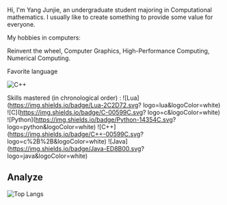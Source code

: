 Hi, I'm Yang Junjie, an undergraduate student majoring in Computational mathematics. I usually like to create something to provide some value for everyone.

My hobbies in computers:

Reinvent the wheel, Computer Graphics, High-Performance Computing, Numerical Computing.

Favorite language

![C++](https://img.shields.io/badge/C++-00599C.svg?logo=c%2B%2B&logoColor=white)

Skills mastered (in chronological order) :
![Lua](https://img.shields.io/badge/Lua-2C2D72.svg? logo=lua&logoColor=white)
![C](https://img.shields.io/badge/C-00599C.svg? logo=c&logoColor=white)
![Python](https://img.shields.io/badge/Python-14354C.svg? logo=python&logoColor=white)
![C++](https://img.shields.io/badge/C++-00599C.svg? logo=c%2B%2B&logoColor=white)
![Java](https://img.shields.io/badge/Java-ED8B00.svg? logo=java&logoColor=white)

## Analyze  
![Top Langs](https://github-readme-stats.vercel.app/api/top-langs/?username=Yang-Junjie&layout=compact)






